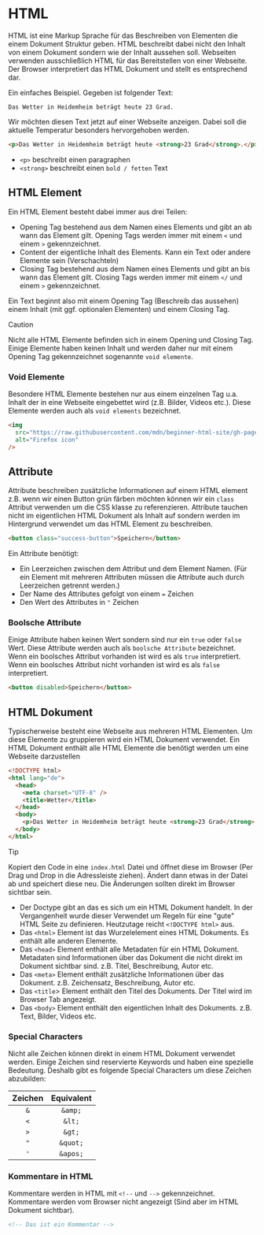 # HTML

HTML ist eine Markup Sprache für das Beschreiben von Elementen die einem Dokument Struktur geben. HTML beschreibt dabei nicht den Inhalt von einem Dokument sondern wie der Inhalt aussehen soll. Webseiten verwenden ausschließlich HTML für das Bereitstellen von einer Webseite. Der Browser interpretiert das HTML Dokument und stellt es entsprechend dar.

Ein einfaches Beispiel. Gegeben ist folgender Text:

```text
Das Wetter in Heidemheim beträgt heute 23 Grad.
```

Wir möchten diesen Text jetzt auf einer Webseite anzeigen. Dabei soll die aktuelle Temperatur besonders hervorgehoben werden.

```html
<p>Das Wetter in Heidemheim beträgt heute <strong>23 Grad</strong>.</p>
```

- `<p>` beschreibt einen paragraphen
- `<strong>` beschreibt einen `bold / fetten` Text

## HTML Element

Ein HTML Element besteht dabei immer aus drei Teilen:

- Opening Tag bestehend aus dem Namen eines Elements und gibt an ab wann das Element gilt. Opening Tags werden immer mit einem `<` und einem `>` gekennzeichnet.
- Content der eigentliche Inhalt des Elements. Kann ein Text oder andere Elemente sein (Verschachteln)
- Closing Tag bestehend aus dem Namen eines Elements und gibt an bis wann das Element gilt. Closing Tags werden immer mit einem `</` und einem `>` gekennzeichnet.

Ein Text beginnt also mit einem Opening Tag (Beschreib das aussehen) einem Inhalt (mit ggf. optionalen Elementen) und einem Closing Tag.

> [!CAUTION]
> Nicht alle HTML Elemente befinden sich in einem Opening und Closing Tag. Einige Elemente haben keinen Inhalt und werden daher nur mit einem Opening Tag gekennzeichnet sogenannte `void elemente`.

### Void Elemente

Besondere HTML Elemente bestehen nur aus einem einzelnen Tag u.a. Inhalt der in eine Webseite eingebettet wird (z.B. Bilder, Videos etc.). Diese Elemente werden auch als `void elements` bezeichnet.

```html
<img
  src="https://raw.githubusercontent.com/mdn/beginner-html-site/gh-pages/images/firefox-icon.png"
  alt="Firefox icon"
/>
```

## Attribute

Attribute beschreiben zusätzliche Informationen auf einem HTML element z.B. wenn wir einen Button grün färben möchten können wir ein `class` Attribut verwenden um die CSS klasse zu referenzieren. Attribute tauchen nicht im eigentlichen HTML Dokument als Inhalt auf sondern werden im Hintergrund verwendet um das HTML Element zu beschreiben.

```html
<button class="success-button">Speichern</button>
```

Ein Attribute benötigt:

- Ein Leerzeichen zwischen dem Attribut und dem Element Namen. (Für ein Element mit mehreren Attributen müssen die Attribute auch durch Leerzeichen getrennt werden.)
- Der Name des Attributes gefolgt von einem `=` Zeichen
- Den Wert des Attributes in `"` Zeichen

### Boolsche Attribute

Einige Attribute haben keinen Wert sondern sind nur ein `true` oder `false` Wert. Diese Attribute werden auch als `boolsche Attribute` bezeichnet. Wenn ein boolsches Attribut vorhanden ist wird es als `true` interpretiert. Wenn ein boolsches Attribut nicht vorhanden ist wird es als `false` interpretiert.

```html
<button disabled>Speichern</button>
```

## HTML Dokument

Typischerweise besteht eine Webseite aus mehreren HTML Elementen. Um diese Elemente zu gruppieren wird ein HTML Dokument verwendet. Ein HTML Dokument enthält alle HTML Elemente die benötigt werden um eine Webseite darzustellen

```html
<!DOCTYPE html>
<html lang="de">
  <head>
    <meta charset="UTF-8" />
    <title>Wetter</title>
  </head>
  <body>
    <p>Das Wetter in Heidemheim beträgt heute <strong>23 Grad</strong>.</p>
  </body>
</html>
```

> [!TIP]
> Kopiert den Code in eine `index.html` Datei und öffnet diese im Browser (Per Drag und Drop in die Adressleiste ziehen). Ändert dann etwas in der Datei ab und speichert diese neu. Die Änderungen sollten direkt im Browser sichtbar sein.

- Der Doctype gibt an das es sich um ein HTML Dokument handelt. In der Vergangenheit wurde dieser Verwendet um Regeln für eine "gute" HTML Seite zu definieren. Heutzutage reicht `<!DOCTYPE html>` aus.
- Das `<html>` Element ist das Wurzelelement eines HTML Dokuments. Es enthält alle anderen Elemente.
- Das `<head>` Element enthält alle Metadaten für ein HTML Dokument. Metadaten sind Informationen über das Dokument die nicht direkt im Dokument sichtbar sind. z.B. Titel, Beschreibung, Autor etc.
- Das `<meta>` Element enthält zusätzliche Informationen über das Dokument. z.B. Zeichensatz, Beschreibung, Autor etc.
- Das `<title`> Element enthält den Titel des Dokuments. Der Titel wird im Browser Tab angezeigt.
- Das `<body>` Element enthält den eigentlichen Inhalt des Dokuments. z.B. Text, Bilder, Videos etc.

### Special Characters

Nicht alle Zeichen können direkt in einem HTML Dokument verwendet werden. Einige Zeichen sind reservierte Keywords und haben eine spezielle Bedeutung. Deshalb gibt es folgende Special Characters um diese Zeichen abzubilden:

| Zeichen | Equivalent |
| :-----: | :--------: |
|   `&`   |  `&amp;`   |
|   `<`   |   `&lt;`   |
|   `>`   |   `&gt;`   |
|   `"`   |  `&quot;`  |
|   `'`   |  `&apos;`  |

### Kommentare in HTML

Kommentare werden in HTML mit `<!--` und `-->` gekennzeichnet. Kommentare werden vom Browser nicht angezeigt (Sind aber im HTML Dokument sichtbar).

```html
<!-- Das ist ein Kommentar -->
```